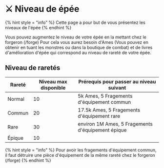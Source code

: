# ⚔️​ Niveau de épée
{% hint style = "info" %} Cette page a pour but de vous présentez les niveaux de l'épée {% endhint %}

Vous pouvez augmentez le niveau de votre épée en la mettant chez le forgeron (/forge)
Pour cela vous aurez besoin d'Ames (Vous pouvez en obtenir en tuant les monstres ou dans la boutique de combat) et de livres d'amélioration d'épée qui correspond au niveau de rareté de votre épée.

## Niveau de raretés

| Rareté        | Niveau max disponible | Prérequis pour passer au niveau suivant |
| --------------| ------------- | -----------------------------------------------|
| Normal        | 10             | 5k Ames, 5 Fragements d'équipement commun      |
| Commun        | 20             | 17.5k Ames, 5 Fragements d'équipement rare     |
| Rare          | 30             | environ 1M Ames, 5 Fragements d'équipement épique|      
| Épique        | 10             | | 

{% hint style = "info" %} Pour avoir les fragements d'équipement commun, il faut détruire une pièce d'équipement de la même rareté chez le forgeron (/forge) {% endhint %}
